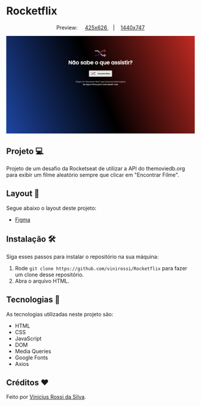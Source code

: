# Rocketflix

<p align="center">
  Preview:
    &nbsp;&nbsp;&nbsp;
  <a href="./preview/425x626">
    425x626
  </a>
    &nbsp;&nbsp;&nbsp;|&nbsp;&nbsp;&nbsp;
  <a href="./preview/1440x747">
    1440x747
  </a>
</p>

![preview](./preview/1440x747/Rocketflix-1440x747.png)

## Projeto 💻
Projeto de um desafio da Rocketseat de utilizar a API do themoviedb.org para exibir um filme aleatório sempre que clicar em "Encontrar Filme".

## Layout 🔖
Segue abaixo o layout deste projeto:
- [Figma](https://www.figma.com/file/9nvcogqpQrElMrrVPVKpyq/DD-%2F-Rocketflix-(Copy)?t=b0CUvR9nJRnUT9k8-6)

## Instalação 🛠
Siga esses passos para instalar o repositório na sua máquina:
1. Rode `git clone https://github.com/vinirossi/Rocketflix` para fazer um clone desse repositório.
2. Abra o arquivo HTML.

## Tecnologias 🚀
As tecnologias utilizadas neste projeto são:
- HTML
- CSS
- JavaScript
- DOM
- Media Queries
- Google Fonts
- Axios

## Créditos ❤️
Feito por [Vinicius Rossi da Silva](https://github.com/vinirossi/).